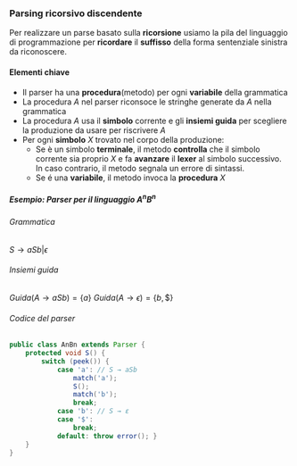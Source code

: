 ### Parsing ricorsivo discendente
Per realizzare un parse basato sulla **ricorsione** usiamo la pila del linguaggio di programmazione per **ricordare** il **suffisso** della forma sentenziale sinistra da riconoscere.

#### Elementi chiave
- Il parser ha una **procedura**(metodo) per ogni **variabile** della grammatica
- La procedura $A$ nel parser riconsoce le stringhe generate da $A$ nella grammatica
- La procedura $A$ usa il **simbolo** corrente e gli **insiemi guida** per scegliere la produzione da usare per riscrivere $A$
- Per ogni **simbolo** $X$ trovato nel corpo della produzione:
	- Se è un simbolo **terminale**, il metodo **controlla** che il simbolo corrente sia proprio $X$ e fa **avanzare** il **lexer** al simbolo successivo. In caso contrario, il metodo segnala un errore di sintassi.
	- Se é una **variabile**, il metodo invoca la **procedura** $X$


##### Esempio: Parser per il linguaggio $A^nB^n$
###### Grammatica
$S\to aSb|\epsilon$
###### Insiemi guida
$Guida(A\to aSb)=\{a\}$
$Guida(A\to \epsilon)=\{b,\$\}$
###### Codice del parser
```java
public class AnBn extends Parser { 
	protected void S() { 
		switch (peek()) { 
			case 'a': // S → aSb 
				match('a'); 
				S(); 
				match('b'); 
				break; 
			case 'b': // S → ε 
			case '$': 
				break; 
			default: throw error(); } 
	} 
}
```

